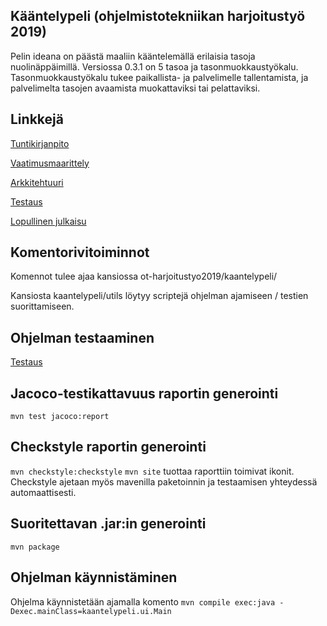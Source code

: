## Kääntelypeli (ohjelmistotekniikan harjoitustyö 2019)
Pelin ideana on päästä maaliin kääntelemällä erilaisia tasoja nuolinäppäimillä. Versiossa 0.3.1 on 5 tasoa ja tasonmuokkaustyökalu. Tasonmuokkaustyökalu tukee paikallista- ja palvelimelle tallentamista, ja palvelimelta tasojen avaamista muokattaviksi tai pelattaviksi.

## Linkkejä

[Tuntikirjanpito](https://github.com/xylix/ot-harjoitustyo2019/blob/master/dokumentaatio/tuntikirjanpito.md)

[Vaatimusmaarittely](https://github.com/xylix/ot-harjoitustyo2019/blob/master/dokumentaatio/vaatimusmaarittely.md)

[Arkkitehtuuri](https://github.com/xylix/ot-harjoitustyo2019/blob/master/dokumentaatio/arkkitehtuuri.md)

[Testaus](https://github.com/xylix/ot-harjoitustyo2019/blob/master/dokumentaatio/testaus.md)

[Lopullinen julkaisu](https://github.com/xylix/ot-harjoitustyo2019/releases/tag/v0.3.1)

## Komentorivitoiminnot

Komennot tulee ajaa kansiossa ot-harjoitustyo2019/kaantelypeli/

Kansiosta kaantelypeli/utils löytyy scriptejä ohjelman ajamiseen / testien suorittamiseen.

## Ohjelman testaaminen
[Testaus](https://github.com/xylix/ot-harjoitustyo2019/blob/master/dokumentaatio/testaus.md)

## Jacoco-testikattavuus raportin generointi
`mvn test jacoco:report`

## Checkstyle raportin generointi
`mvn checkstyle:checkstyle`
`mvn site` tuottaa raporttiin toimivat ikonit. Checkstyle ajetaan myös mavenilla paketoinnin ja testaamisen yhteydessä automaattisesti.

## Suoritettavan .jar:in generointi
`mvn package`

## Ohjelman käynnistäminen
Ohjelma käynnistetään ajamalla komento `mvn compile exec:java -Dexec.mainClass=kaantelypeli.ui.Main`


